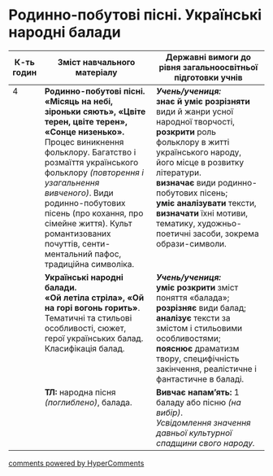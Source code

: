 <div id="hypercomments_widget" class="js-hypercomments-widget invisible"></div>

# Родинно-побутові пісні. Українські народні балади

<table>
  <tr>
    <td width="10%" align="center"><b>К-ть годин</b></td>
    <td width="45%" align="center"><b>Зміст навчального матеріалу</b></td>
    <td width="45%" align="center"><b>Державні вимоги до рівня загальноосвітньої підготовки учнів</b></td>
  </tr>
<tbody>
  <tr>
<td width="10%" style="vertical-align:top !important;">4</td>
    <td width="45%" style="vertical-align:top !important;">
<b>Родинно-побутові пісні.</b><br>
<b>«Місяць на небі, зiроньки сяють», «Цвіте терен, цвіте терен», «Сонце низенько».</b> Процес виникнення фольклору. Багатство і розмаїття українського фольклору <i>(повторення і узагальнення вивченого)</i>. Види родинно-побутових пісень (про кохання, про сімейне життя). Культ романтизованих почуттів, сенти-ментальний пафос, традиційна символіка.  </td>
    <td width="45%" style="vertical-align:top !important;">
<i><b>Учень/учениця:</b></i><br>
<b>знає й уміє розрізняти</b> види й жанри усної народної творчості, <b>розкрити</b> роль фольклору в житті українського народу, його місце в розвитку літератури.<br>
<b>визначає</b> види родинно-побутових пісень; <br>
<b>уміє аналізувати</b> тексти, <b>визначати</b> їхні  мотиви, тематику, художньо-поетичні засоби, зокрема образи-символи.  </td>
  </tr>
    <tr>
<td width="10%" style="vertical-align:top !important;" rowspan="2"></td>
    <td width="45%" style="vertical-align:top !important;">
<b>Українські народні балади.</b><br> 
<b>«Ой летіла стріла», «Ой на горі вогонь горить»</b>. Тематичні та стильові особливості, сюжет, герої українських балад. Класифікація балад.</td>
    <td width="45%" style="vertical-align:top !important;">
<i><b>Учень/учениця:</b></i><br>
<b>уміє розкрити</b> зміст поняття «балада»;<br> 
<b>розрізняє</b> види балад; <br>
<b>аналізує</b> тексти за змістом і стильовими особливостями; <br>
<b>пояснює</b> драматизм твору, специфічність закінчення, реалістичне і фантастичне в баладі.</td> </tr>  
    <tr>
    <td width="45%" style="vertical-align:top !important;">
<b>ТЛ:</b> народна пісня <i>(поглиблено)</i>, балада.</td>
    <td width="45%" style="vertical-align:top !important;">
<b>Вивчає напам’ять:</b> 1 баладу або пісню <i>(на вибір)</i>.<br> 
<i>Усвідомлення значення давньої культурної спадщини свого народу. </i> </td>
  </tr>
</tbody>
</table>

<div class="js-hypercomments-container">
<a href="http://hypercomments.com" class="hc-link" title="comments widget">comments powered by HyperComments</a>
</div>